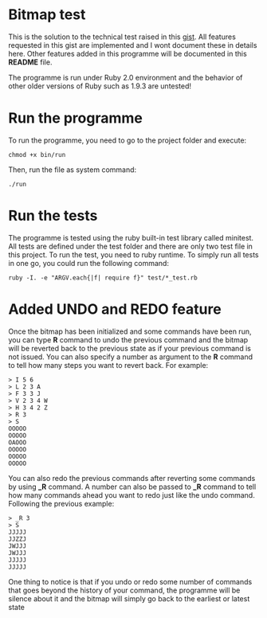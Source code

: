 # Bitmap test
This is the solution to the technical test raised in this [gist](https://gist.github.com/soulnafein/8ee4e60def4e5468df2f). All features requested in this gist are implemented and I wont document these in details here. Other features added in this programme will be documented in this __README__ file.

The programme is run under Ruby 2.0 environment and the behavior of other older versions of Ruby such as 1.9.3 are untested!

# Run the programme
To run the programme, you need to go to the project folder and execute:
```
chmod +x bin/run
```
Then, run the file as system command:
```
./run
```

# Run the tests
The programme is tested using the ruby built-in test library called minitest. All tests are defined under the test folder and there are only two test file in this project. To run the test, you need to ruby runtime. To simply run all tests in one go, you could run the following command:
```
ruby -I. -e "ARGV.each{|f| require f}" test/*_test.rb
```

# Added UNDO and REDO feature
Once the bitmap has been initialized and some commands have been run, you can type __R__ command to undo the previous command and the bitmap will be reverted back to the previous state as if your previous command is not issued. You can also specify a number as argument to the __R__ command to tell how many steps you want to revert back. For example:
```
> I 5 6
> L 2 3 A
> F 3 3 J
> V 2 3 4 W
> H 3 4 2 Z
> R 3
> S
OOOOO
OOOOO
OAOOO
OOOOO
OOOOO
OOOOO
```
You can also redo the previous commands after reverting some commands by using **_R** command. A number can also be passed to **_R** command to tell how many commands ahead you want to redo just like the undo command. Following the previous example:
```
> _R 3
> S
JJJJJ
JJZZJ
JWJJJ
JWJJJ
JJJJJ
JJJJJ
```
One thing to notice is that if you undo or redo some number of commands that goes beyond the history of your command, the programme will be silence about it and the bitmap will simply go back to the earliest or latest state
